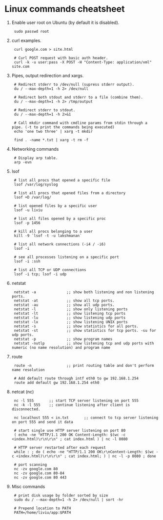 # Linux commands cheatsheet

1. Enable user root on Ubuntu (by default it is disabled).

        sudo passwd root

1. curl examples.
   
        curl google.com > site.html

        # Curl POST request with basic auth header.
        curl -k -u user:pass -X POST -H "Content-Type: application/xml" site.com

1. Pipes, output redirection and xargs.

        # Redirect stderr to /dev/null (supress stderr output).
        du / --max-depth=1 -h 2> /dev/null

        # Redirect both stdout and stderr to a file (combine them).
        du / --max-depth=1 -h 2> /tmp/output

        # Redirect stderr to stdout.
        du / --max-depth=1 -h 2>&1

        # Call mkdir command with cmdline params from stdin through a pipe. (-t to print the commands being executed)
        echo 'one two three' | xarg -t mkdir

        find . -name *.txt | xarg -t rm -f

1. Networking commands

        # Display arp table.
        arp -evn

1. lsof

        # list all procs that opened a specific file
        lsof /var/log/syslog

        # list all procs that opened files from a directory
        lsof +D /var/log/

        # list opened files by a specific user
        lsof -u liviu

        # list all files opened by a specific proc
        lsof -p 1456

        # kill all procs belonging to a user
        kill -9 `lsof -t -u lakshmanan`

        # list all network connections (-i4 / -i6)
        lsof -i

        # see all processes listening on a specific port
        lsof -i :ssh

        # list all TCP or UDP connections
        lsof -i tcp; lsof -i udp

1. netstat

        netstat -a              ;; show both listening and non listening ports.
        netstat -at             ;; show all tcp ports.
        netstat -au             ;; show all udp ports.
        netstat -l              ;; show only listening ports
        netstat -lt             ;; show listening tcp ports
        netstat -lu             ;; show listening udp ports
        netstat -lx             ;; show listening UNIX ports
        netstat -s              ;; show statistics for all ports.
        netstat -st             ;; show statistics for tcp ports. -su for udp ports.
        netstat -p              ;; show program names
        netstat -nutlp          ;; show listening tcp and udp ports with numeric (no name resolution) and program name

1. route

        route -n                ;; print routing table and don't perform name resolution

        # Add default route through intf eth0 to gw 192.168.1.254
        route add default gw 192.168.1.254 eth0

1. netcat (nc)

        nc -l 555       ;; start TCP server listening on port 555
        nc -k -l 555    ;; continue listening after client is disconnected.

        nc localhost 555 < in.txt       ;; connect to tcp server listening on port 555 and send it data

        # start single use HTTP server listening on port 80
        ( echo -ne "HTTP/1.1 200 OK Content-Length: $(wc -c <index.html)\r\n\r\n" ; cat index.html ) | nc -l 8080

        # HTTP server restarted after each request
        while : ; do ( echo -ne "HTTP/1.1 200 OK\r\nContent-Length: $(wc -c <index.html)\r\n\r\n" ; cat index.html; ) | nc -l -p 8080 ; done

        # port scanning
        nc -zv google.com 80
        nc -zv google.com 80-84
        nc -zv google.com 80 443

2. Misc commands

        # print disk usage by folder sorted by size
        sudo du / --max-depth=1 -h 2> /dev/null | sort -hr

        # Prepend location to PATH
        PATH=/home/liviu/app:$PATH